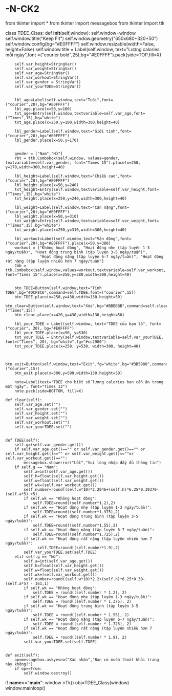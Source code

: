 # -N-CK2
from tkinter import *
from tkinter import messagebox
from tkinter import ttk

class TDEE_Class:
    def __init__(self,window):
        self.window=window
        self.window.title("Keep Fit")
        self.window.geometry("650x680+320+50")
        self.window.config(bg="#E0FFFF")
        self.window.resizable(width=False, height=False)
        self.window.title = Label(self.window, text="Lượng calories mỗi ngày",font =("courier bold",25),bg="#E0FFFF").pack(side=TOP,fill=X)

        self.var_height=StringVar()
        self.var_weight=StringVar()
        self.var_age=StringVar()
        self.var_workout=StringVar()
        self.var_gender = StringVar()
        self.var_yourTDEE=StringVar()


        lbl_age=Label(self.window,text="Tuổi",font=("courier",20),bg="#E0FFFF")
        lbl_age.place(x=50,y=100)
        txt_age=Entry(self.window,textvariable=self.var_age,font=("Times",15),bg="white")
        txt_age.place(x=250,y=100,width=300,height=40)

        lbl_gender=Label(self.window,text="Giới tính",font=("courier",20),bg="#E0FFFF")
        lbl_gender.place(x=50,y=170)


        gender = ["Nam","Nữ"]
        rbt = ttk.Combobox(self.window, values=gender, textvariable=self.var_gender, font="Times 15").place(x=250, y=170,width=300,height=40)

        lbl_height=Label(self.window,text="Chiều cao",font=("courier",20),bg="#E0FFFF")
        lbl_height.place(x=50,y=240)
        txt_height=Entry(self.window,textvariable=self.var_height,font=("Times",15),bg="white")
        txt_height.place(x=250,y=240,width=300,height=40)

        lbl_weight=Label(self.window,text="Cân nặng",font=("courier",20),bg="#E0FFFF")
        lbl_weight.place(x=50,y=310)
        txt_weight=Entry(self.window,textvariable=self.var_weight,font=("Times",15),bg="white")
        txt_weight.place(x=250,y=310,width=300,height=40)

        lbl_workout=Label(self.window,text="Vận động",font=("courier",20),bg="#E0FFFF").place(x=50,y=380)
        workout = ["Không hoạt động", "Hoạt động nhẹ (tập luyện 1-3 ngày/tuần)", "Hoạt động trung bình (tập luyện 3-5 ngày/tuần)",
                   "Hoạt động nặng (tập luyện 6-7 ngày/tuần)", "Hoạt động rất nặng (tập luyện nhiều hơn 7 ngày/tuần"]
        Cmb = ttk.Combobox(self.window,values=workout,textvariable=self.var_workout, font="Times 15").place(x=250,y=380,width=300,height=40)


        btn_TDEE=Button(self.window,text="Tính TDEE",bg="#DCF8C6",command=self.TDEE,font=("courier",15))
        btn_TDEE.place(x=250,y=430,width=130,height=50)
        btn_clear=Button(self.window,text="Xóa",bg="#BBBBBB",command=self.clear,font=("Times",15))
        btn_clear.place(x=420,y=430,width=130,height=50)

        lbl_your_TDEE = Label(self.window, text="TDEE của bạn là", font=("courier", 20), bg="#E0FFFF")
        lbl_your_TDEE.place(x=50, y=530)
        txt_your_TDEE = Entry(self.window,textvariable=self.var_yourTDEE, font=("Times", 20), bg="white",fg="#cc2900")
        txt_your_TDEE.place(x=250, y=530, width=300, height=40)


        btn_exit=Button(self.window,text="Exit",fg="white",bg="#3B5988",command=self.exit,font=("courier",15))
        btn_exit.place(x=300,y=590,width=130,height=50)

        note=Label(text="TDEE cho biết số lượng calories bạn cần ăn trong một ngày", font="Times 13")
        note.pack(side=BOTTOM, fill=X)

    def clear(self):
        self.var_age.set("")
        self.var_gender.set("")
        self.var_height.set("")
        self.var_weight.set("")
        self.var_workout.set("")
        self.var_yourTDEE.set("")


    def TDEE(self):
        self.g=(self.var_gender.get())
        if self.var_age.get()=="" or self.var_gender.get()=="" or self.var_height.get()=="" or self.var_weight.get()==""or self.var_workout.get()=="":
            messagebox.showerror("Lỗi","Vui lòng nhập đầy đủ thông tin")
        if self.g == "Nam":
            self.a=int(self.var_age.get())
            self.h=float(self.var_height.get())
            self.w=float(self.var_weight.get())
            self.wk=(self.var_workout.get())
            self.number=round((self.w*10)*2.2046+(self.h)*6.25*0.39370-(self.a*5) +5)
            if self.wk == "Không hoạt động":
                self.TDEE=round((self.number*1.2),2)
            if self.wk == "Hoạt động nhẹ (tập luyện 1-3 ngày/tuần)":
                self.TDEE=round((self.number*1.375),2)
            if self.wk == "Hoạt động trung bình (tập luyện 3-5 ngày/tuần)":
                self.TDEE=round((self.number*1.55),2)
            if self.wk == "Hoạt động nặng (tập luyện 6-7 ngày/tuần)":
                self.TDEE=round((self.number*1.725),2)
            if self.wk == "Hoạt động rất nặng (tập luyện nhiều hơn 7 ngày/tuần)":
                  self.TDEE=round((self.number*1.9),2)
            self.var_yourTDEE.set(self.TDEE)
        elif self.g == "Nữ":
            self.a=int(self.var_age.get())
            self.h=float(self.var_height.get())
            self.w=float(self.var_weight.get())
            self.wk=(self.var_workout.get())
            self.number=round((self.w*10)*2.2+(self.h)*6.25*0.39-(self.a*5) - 161,1)
            if self.wk == "Không hoạt động":
                self.TDEE = round((self.number * 1.2), 2)
            if self.wk == "Hoạt động nhẹ (tập luyện 1-3 ngày/tuần)":
                self.TDEE = round((self.number * 1.375), 2)
            if self.wk == "Hoạt động trung bình (tập luyện 3-5 ngày/tuần)":
                self.TDEE = round((self.number * 1.55), 2)
            if self.wk == "Hoạt động nặng (tập luyện 6-7 ngày/tuần)":
                self.TDEE = round((self.number * 1.725), 2)
            if self.wk == "Hoạt động rất nặng (tập luyện nhiều hơn 7 ngày/tuần)":
                self.TDEE = round((self.number * 1.9), 2)
            self.var_yourTDEE.set(self.TDEE)


    def exit(self):
        op=messagebox.askyesno("Xác nhận","Bạn có muốn thoát khỏi trang này không?")
        if op==True:
            self.window.destroy()

if __name__=="__main__":
    window =Tk()
    obj=TDEE_Class(window)
window.mainloop()
